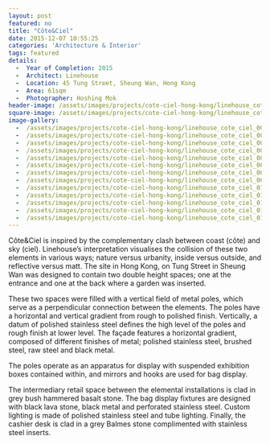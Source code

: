 ```yaml
---
layout: post
featured: no
title: "Côte&Ciel"
date: 2015-12-07 10:55:25
categories: 'Architecture & Interior'
tags: featured
details:
  -  Year of Completion: 2015
  -  Architect: Linehouse
  -  Location: 45 Tung Street, Sheung Wan, Hong Kong
  -  Area: 61sqm
  -  Photographer: Hoshing Mok
header-image: /assets/images/projects/cote-ciel-hong-kong/linehouse_cote_ciel_007.jpg
square-image: /assets/images/projects/cote-ciel-hong-kong/linehouse_cote_ciel_square.jpg
image-gallery:
  -  /assets/images/projects/cote-ciel-hong-kong/linehouse_cote_ciel_002.jpg
  -  /assets/images/projects/cote-ciel-hong-kong/linehouse_cote_ciel_003.jpg
  -  /assets/images/projects/cote-ciel-hong-kong/linehouse_cote_ciel_004.jpg
  -  /assets/images/projects/cote-ciel-hong-kong/linehouse_cote_ciel_005.jpg
  -  /assets/images/projects/cote-ciel-hong-kong/linehouse_cote_ciel_006.jpg
  -  /assets/images/projects/cote-ciel-hong-kong/linehouse_cote_ciel_007.jpg
  -  /assets/images/projects/cote-ciel-hong-kong/linehouse_cote_ciel_008.jpg
  -  /assets/images/projects/cote-ciel-hong-kong/linehouse_cote_ciel_009.jpg
  -  /assets/images/projects/cote-ciel-hong-kong/linehouse_cote_ciel_010.jpg
  -  /assets/images/projects/cote-ciel-hong-kong/linehouse_cote_ciel_011.jpg
  -  /assets/images/projects/cote-ciel-hong-kong/linehouse_cote_ciel_012.jpg
  -  /assets/images/projects/cote-ciel-hong-kong/linehouse_cote_ciel_013.jpg
  -  /assets/images/projects/cote-ciel-hong-kong/linehouse_cote_ciel_014.jpg
---
```

Côte&Ciel is inspired by the complementary clash between coast (côte) and sky (ciel). Linehouse’s interpretation visualises the collision of these two elements in various ways; nature versus urbanity, inside versus outside, and reflective versus matt. The site in Hong Kong, on Tung Street in Sheung Wan was designed to contain two double height spaces; one at the entrance and one at the back where a garden was inserted. 

These two spaces were filled with a vertical field of metal poles, which serve as a perpendicular connection between the elements. The poles have a horizontal and vertical gradient from rough to polished finish. Vertically, a datum of polished stainless steel defines the high level of the poles and rough finish at lower level. The façade features a horizontal gradient, composed of different finishes of metal; polished stainless steel, brushed steel, raw steel and black metal. 

The poles operate as an apparatus for display with suspended exhibition boxes contained within, and mirrors and hooks are used for bag display. 

The intermediary retail space between the elemental installations is clad in grey bush hammered basalt stone. The bag display fixtures are designed with black lava stone, black metal and perforated stainless steel. Custom lighting is made of polished stainless steel and tube lighting. Finally, the cashier desk is clad in a grey Balmes stone complimented with stainless steel inserts. 
